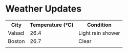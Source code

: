 # Weather Updates

<!-- WEATHER-UPDATE-START -->
<table><tr><th>City</th><th>Temperature (°C)</th><th>Condition</th></tr><tr><td>Valsad</td><td>26.4</td><td>Light rain shower</td></tr><tr><td>Boston</td><td>26.7</td><td>Clear</td></tr><tr><td></td><td></td><td></td></tr></table>
<!-- WEATHER-UPDATE-END -->
